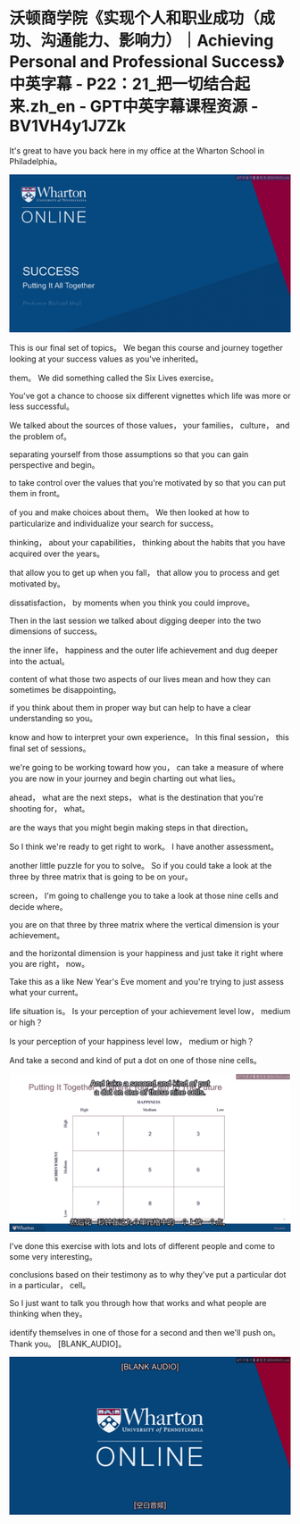 # 沃顿商学院《实现个人和职业成功（成功、沟通能力、影响力）｜Achieving Personal and Professional Success》中英字幕 - P22：21_把一切结合起来.zh_en - GPT中英字幕课程资源 - BV1VH4y1J7Zk

It's great to have you back here in my office at the Wharton School in Philadelphia。

![](img/39f70a300f5d62e6fe792a56d47095cf_1.png)

This is our final set of topics。 We began this course and journey together looking at your success values as you've inherited。

them。 We did something called the Six Lives exercise。

You've got a chance to choose six different vignettes which life was more or less successful。

We talked about the sources of those values， your families， culture， and the problem of。

separating yourself from those assumptions so that you can gain perspective and begin。

to take control over the values that you're motivated by so that you can put them in front。

of you and make choices about them。 We then looked at how to particularize and individualize your search for success。

thinking， about your capabilities， thinking about the habits that you have acquired over the years。

that allow you to get up when you fall， that allow you to process and get motivated by。

dissatisfaction， by moments when you think you could improve。

Then in the last session we talked about digging deeper into the two dimensions of success。

the inner life， happiness and the outer life achievement and dug deeper into the actual。

content of what those two aspects of our lives mean and how they can sometimes be disappointing。

if you think about them in proper way but can help to have a clear understanding so you。

know and how to interpret your own experience。 In this final session， this final set of sessions。

we're going to be working toward how you， can take a measure of where you are now in your journey and begin charting out what lies。

ahead， what are the next steps， what is the destination that you're shooting for， what。

are the ways that you might begin making steps in that direction。

So I think we're ready to get right to work。 I have another assessment。

another little puzzle for you to solve。 So if you could take a look at the three by three matrix that is going to be on your。

screen， I'm going to challenge you to take a look at those nine cells and decide where。

you are on that three by three matrix where the vertical dimension is your achievement。

and the horizontal dimension is your happiness and just take it right where you are right， now。

Take this as a like New Year's Eve moment and you're trying to just assess what your current。

life situation is。 Is your perception of your achievement level low， medium or high？

Is your perception of your happiness level low， medium or high？

And take a second and kind of put a dot on one of those nine cells。

![](img/39f70a300f5d62e6fe792a56d47095cf_3.png)

I've done this exercise with lots and lots of different people and come to some very interesting。

conclusions based on their testimony as to why they've put a particular dot in a particular， cell。

So I just want to talk you through how that works and what people are thinking when they。

identify themselves in one of those for a second and then we'll push on。 Thank you。 [BLANK_AUDIO]。

![](img/39f70a300f5d62e6fe792a56d47095cf_5.png)
